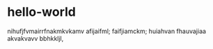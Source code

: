 # hello-world
nihufjfvmairrfnakmkvkamv
afijaifml;
faifjiamckm;
huiahvan
fhauvajiaa
akvakvavv
bbhkkljl,
